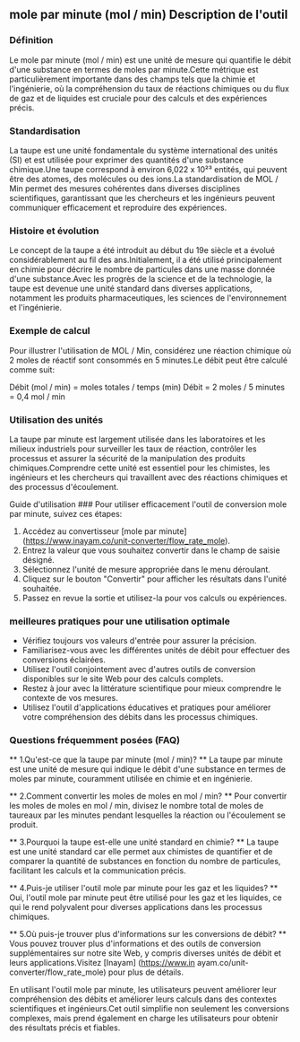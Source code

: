 ## mole par minute (mol / min) Description de l'outil

### Définition
Le mole par minute (mol / min) est une unité de mesure qui quantifie le débit d'une substance en termes de moles par minute.Cette métrique est particulièrement importante dans des champs tels que la chimie et l'ingénierie, où la compréhension du taux de réactions chimiques ou du flux de gaz et de liquides est cruciale pour des calculs et des expériences précis.

### Standardisation
La taupe est une unité fondamentale du système international des unités (SI) et est utilisée pour exprimer des quantités d'une substance chimique.Une taupe correspond à environ 6,022 x 10²³ entités, qui peuvent être des atomes, des molécules ou des ions.La standardisation de MOL / Min permet des mesures cohérentes dans diverses disciplines scientifiques, garantissant que les chercheurs et les ingénieurs peuvent communiquer efficacement et reproduire des expériences.

### Histoire et évolution
Le concept de la taupe a été introduit au début du 19e siècle et a évolué considérablement au fil des ans.Initialement, il a été utilisé principalement en chimie pour décrire le nombre de particules dans une masse donnée d'une substance.Avec les progrès de la science et de la technologie, la taupe est devenue une unité standard dans diverses applications, notamment les produits pharmaceutiques, les sciences de l'environnement et l'ingénierie.

### Exemple de calcul
Pour illustrer l'utilisation de MOL / Min, considérez une réaction chimique où 2 moles de réactif sont consommés en 5 minutes.Le débit peut être calculé comme suit:

Débit (mol / min) = moles totales / temps (min)
Débit = 2 moles / 5 minutes = 0,4 mol / min

### Utilisation des unités
La taupe par minute est largement utilisée dans les laboratoires et les milieux industriels pour surveiller les taux de réaction, contrôler les processus et assurer la sécurité de la manipulation des produits chimiques.Comprendre cette unité est essentiel pour les chimistes, les ingénieurs et les chercheurs qui travaillent avec des réactions chimiques et des processus d'écoulement.

Guide d'utilisation ###
Pour utiliser efficacement l'outil de conversion mole par minute, suivez ces étapes:

1. Accédez au convertisseur [mole par minute] (https://www.inayam.co/unit-converter/flow_rate_mole).
2. Entrez la valeur que vous souhaitez convertir dans le champ de saisie désigné.
3. Sélectionnez l'unité de mesure appropriée dans le menu déroulant.
4. Cliquez sur le bouton "Convertir" pour afficher les résultats dans l'unité souhaitée.
5. Passez en revue la sortie et utilisez-la pour vos calculs ou expériences.

### meilleures pratiques pour une utilisation optimale
- Vérifiez toujours vos valeurs d'entrée pour assurer la précision.
- Familiarisez-vous avec les différentes unités de débit pour effectuer des conversions éclairées.
- Utilisez l'outil conjointement avec d'autres outils de conversion disponibles sur le site Web pour des calculs complets.
- Restez à jour avec la littérature scientifique pour mieux comprendre le contexte de vos mesures.
- Utilisez l'outil d'applications éducatives et pratiques pour améliorer votre compréhension des débits dans les processus chimiques.

### Questions fréquemment posées (FAQ)

** 1.Qu'est-ce que la taupe par minute (mol / min)? **
La taupe par minute est une unité de mesure qui indique le débit d'une substance en termes de moles par minute, couramment utilisée en chimie et en ingénierie.

** 2.Comment convertir les moles de moles en mol / min? **
Pour convertir les moles de moles en mol / min, divisez le nombre total de moles de taureaux par les minutes pendant lesquelles la réaction ou l'écoulement se produit.

** 3.Pourquoi la taupe est-elle une unité standard en chimie? **
La taupe est une unité standard car elle permet aux chimistes de quantifier et de comparer la quantité de substances en fonction du nombre de particules, facilitant les calculs et la communication précis.

** 4.Puis-je utiliser l'outil mole par minute pour les gaz et les liquides? **
Oui, l'outil mole par minute peut être utilisé pour les gaz et les liquides, ce qui le rend polyvalent pour diverses applications dans les processus chimiques.

** 5.Où puis-je trouver plus d'informations sur les conversions de débit? **
Vous pouvez trouver plus d'informations et des outils de conversion supplémentaires sur notre site Web, y compris diverses unités de débit et leurs applications.Visitez [Inayam] (https://www.in ayam.co/unit-converter/flow_rate_mole) pour plus de détails.

En utilisant l'outil mole par minute, les utilisateurs peuvent améliorer leur compréhension des débits et améliorer leurs calculs dans des contextes scientifiques et ingénieurs.Cet outil simplifie non seulement les conversions complexes, mais prend également en charge les utilisateurs pour obtenir des résultats précis et fiables.